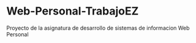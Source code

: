 # Web-Personal-TrabajoEZ
Proyecto de la asignatura de desarrollo de sistemas de informacion Web Personal
